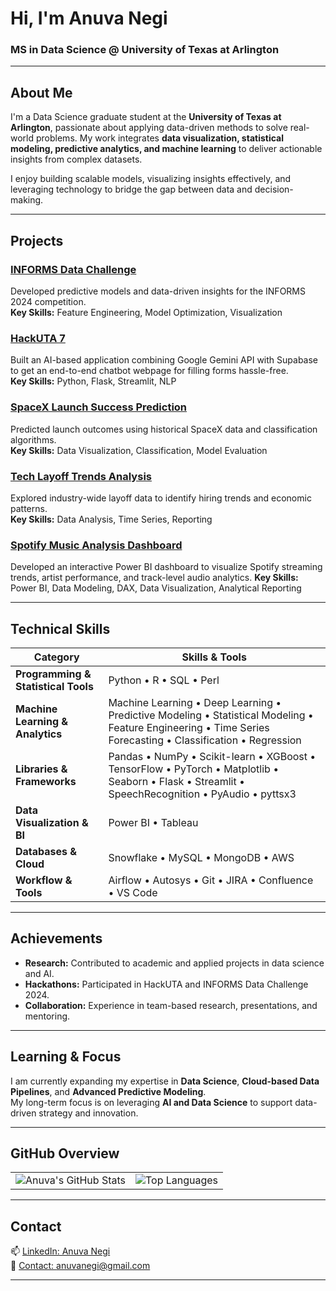 # Hi, I'm Anuva Negi  

### MS in Data Science @ University of Texas at Arlington  

---

## About Me  

I'm a Data Science graduate student at the **University of Texas at Arlington**, passionate about applying data-driven methods to solve real-world problems. My work integrates **data visualization, statistical modeling, predictive analytics, and machine learning** to deliver actionable insights from complex datasets.  

I enjoy building scalable models, visualizing insights effectively, and leveraging technology to bridge the gap between data and decision-making.  

---

## Projects  

### [INFORMS Data Challenge](https://github.com/silverfrost702/INFORMS---Data-Challenge)  
Developed predictive models and data-driven insights for the INFORMS 2024 competition.  
**Key Skills:** Feature Engineering, Model Optimization, Visualization  

### [HackUTA 7](https://github.com/silverfrost702/HACKUTA-7)  
Built an AI-based application combining Google Gemini API with Supabase to get an end-to-end chatbot webpage for filling forms hassle-free.  
**Key Skills:** Python, Flask, Streamlit, NLP  

### [SpaceX Launch Success Prediction](https://github.com/silverfrost702/Projects/tree/main/SpaceX_Launch_Success_Prediction)  
Predicted launch outcomes using historical SpaceX data and classification algorithms.  
**Key Skills:** Data Visualization, Classification, Model Evaluation  

### [Tech Layoff Trends Analysis](https://github.com/silverfrost702/Projects/tree/main/tech_layoff_trends)  
Explored industry-wide layoff data to identify hiring trends and economic patterns.  
**Key Skills:** Data Analysis, Time Series, Reporting  

### [Spotify Music Analysis Dashboard](https://github.com/silverfrost702/Projects/tree/main/Spotify%20Music%20Analysis)
Developed an interactive Power BI dashboard to visualize Spotify streaming trends, artist performance, and track-level audio analytics.
**Key Skills:** Power BI, Data Modeling, DAX, Data Visualization, Analytical Reporting

---

## Technical Skills  

| **Category** | **Skills & Tools** |
|---------------|--------------------|
| **Programming & Statistical Tools** | Python • R • SQL • Perl |
| **Machine Learning & Analytics** | Machine Learning • Deep Learning • Predictive Modeling • Statistical Modeling • Feature Engineering • Time Series Forecasting • Classification • Regression |
| **Libraries & Frameworks** | Pandas • NumPy • Scikit-learn • XGBoost • TensorFlow • PyTorch • Matplotlib • Seaborn • Flask • Streamlit • SpeechRecognition • PyAudio • pyttsx3 |
| **Data Visualization & BI** | Power BI • Tableau |
| **Databases & Cloud** | Snowflake • MySQL • MongoDB • AWS |
| **Workflow & Tools** | Airflow • Autosys • Git • JIRA • Confluence • VS Code |


---

## Achievements  

- **Research:** Contributed to academic and applied projects in data science and AI.  
- **Hackathons:** Participated in HackUTA and INFORMS Data Challenge 2024.  
- **Collaboration:** Experience in team-based research, presentations, and mentoring.  

---

## Learning & Focus  

I am currently expanding my expertise in **Data Science**, **Cloud-based Data Pipelines**, and **Advanced Predictive Modeling**.  
My long-term focus is on leveraging **AI and Data Science** to support data-driven strategy and innovation.  

---

## GitHub Overview  

<table>
  <tr>
    <td>
      <img src="https://github-readme-stats.vercel.app/api?username=silverfrost702&show_icons=true&theme=transparent&hide_title=true" alt="Anuva's GitHub Stats" />
    </td>
    <td>
      <img src="https://github-readme-stats.vercel.app/api/top-langs/?username=silverfrost702&layout=compact&theme=transparent" alt="Top Languages" />
    </td>
  </tr>
</table>

---

## Contact  

📫 [LinkedIn: Anuva Negi](https://www.linkedin.com/in/anuva-negi/)  
📧 [Contact: anuvanegi@gmail.com](mailto:anuvanegi@gmail.com)

---
